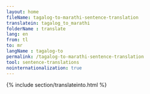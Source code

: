 ```yaml
---
layout: home
fileName: tagalog-to-marathi-sentence-translation
translatein: tagalog_to_marathi
folderName : translate
lang: en
from: tl
to: mr
langName : tagalog-to
permalink: /tagalog-to-marathi-sentence-translation
tool: sentence-translations
nointernationalization: true
---
```

{% include section/translateinto.html %}
